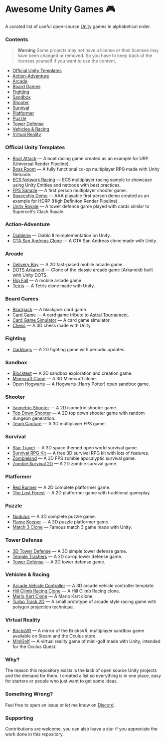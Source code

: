 # Awesome Unity Games 🎮
A curated list of useful open-source [Unity](https://unity.com/ "Unity Game Engine") games in alphabetical order.

### Contents

> **Warning**
> Some projects may not have a license or their licenses may have been changed or removed. So you have to keep track of the licenses yourself if you want to use the content.

- [Official Unity Templates](#official-unity-templates)
- [Action-Adventure](#action-adventure)
- [Arcade](#arcade)
- [Board Games](#board-games)
- [Fighting](#fighting)
- [Sandbox](#sandbox)
- [Shooter](#shooter)
- [Survival](#survival)
- [Platformer](#platformer)
- [Puzzle](#puzzle)
- [Tower Defense](#tower-defense)
- [Vehicles & Racing](#vehicles--racing)
- [Virtual Reality](#virtual-reality)

### Official Unity Templates
- [Boat Attack](https://github.com/Unity-Technologies/BoatAttack) — A boat racing game created as an example for URP (Universal Render Pipeline).
- [Boss Room](https://github.com/Unity-Technologies/com.unity.multiplayer.samples.coop) — A fully functional co-op multiplayer RPG made with Unity Netcode.
- [ECS Network Racing](https://github.com/Unity-Technologies/ECS-Network-Racing-Sample) — ECS multiplayer racing sample to showcase using Unity Entities and netcode with best practices.
- [FPS Sample](https://github.com/Unity-Technologies/FPSSample) — A first person multiplayer shooter game.
- [Spaceship Demo](https://github.com/Unity-Technologies/SpaceshipDemo) — AAA playable first person demo created as an example for HDRP (High Definiton Render Pipeline).
- [Unity Royale](https://github.com/ciro-unity/UnityRoyale-Public) — A tower defence game played with cards similar to Supercell's Clash Royale.

### Action-Adventure
- [Diablerie](https://github.com/mofr/Diablerie) — Diablo II reimplementation on Unity.
- [GTA San Andreas Clone](https://github.com/GTA-ASM/SanAndreasUnity) — A GTA San Andreas clone made with Unity.

### Arcade
- [Delivery Boy](https://github.com/phamson02/DeliveryBoy-UnityGame) — A 2D fast-paced mobile arcade game.
- [DOTS Arkanoid](https://github.com/EugenyN/DOTS-Arkanoid) — Clone of the classic arcade game (Arkanoid) built with Unity DOTS.
- [Flip Fall](https://github.com/flo-wolf/Flip-Fall) — A mobile arcade game.
- [Tetris](https://github.com/Mukarillo/UnityTetris) — A Tetris clone made with Unity.

### Board Games
- [Blackjack](https://github.com/joaokucera/unity-blackjack) — A blackjack card game.
- [Card Game](https://github.com/exewin/card-game) — A card game tribute to [Astral Tournament](https://store.steampowered.com/app/2160780/Astral_Tournament__a_prequel_of_the_Astral_Masters/ "A famous card game.").
- [Card Game Simulator](https://github.com/finol-digital/Card-Game-Simulator) — A card game simulator.
- [Chess](https://github.com/ErkrodC/UnityChess) — A 3D chess made with Unity.

### Fighting
- [Darklings](https://github.com/kidagine/Darklings-FightingGame) — A 2D fighting game with periodic updates.

### Sandbox
- [Blocktest](https://github.com/blocktest-game/blocktest) — A 2D sandbox exploration and creation game.
- [Minecraft Clone](https://github.com/stalomeow/MinecraftClone-Unity) — A 3D Minecraft clone.
- [Open Hogwarts](https://github.com/OpenHogwarts/hogwarts) — A Hogwarts (Harry Potter) open sandbox game.

### Shooter
- [Isometric Shooter](https://github.com/tadadosii/2DTopDownIsometricShooterStudy) — A 2D isometric shooter game.
- [Top Down Shooter](https://github.com/tarush-r/Top-Down-Shooter-Game) — A 2D top down shooter game with random dungeon generation.
- [Team Capture](https://github.com/Voltstro-Studios/Team-Capture) — A 3D multiplayer FPS game.

### Survival
- [Star Travel](https://github.com/Victormaa/Star-Travel) — A 3D space themed open world survival game.
- [Survival RPG Kit](https://github.com/leandrovieiraa/FreeSurvivalRPGKit) — A free 3D survival RPG kit with lots of features.
- [Zombieland](https://github.com/ramirak/Zombieland-FPS-survival-game-with-Unity) — A 3D FPS zombie apocalyptic survival game.
- [Zombie Survival 2D](https://github.com/mapisarek/Survival_Zombie_2D) — A 2D zombie survival game.

### Platformer
- [Red Runner](https://github.com/BayatGames/RedRunner) — A 2D complete platformer game.
- [The Lost Forest](https://github.com/elifyener/TheLostForest) — A 2D platformer game with traditional gameplay.

### Puzzle
- [Nodulus](https://github.com/Hyperparticle/nodulus) — A 3D complete puzzle game.
- [Flame Keeper](https://github.com/alex-cherkaski/Flame-Keeper) — A 3D puzzle platformer game.
- [Match 3 Clone](https://github.com/daltonbr/Match3) — Famous match 3 game made with Unity.

### Tower Defense
- [3D Tower Defense](https://github.com/Mohammed-Benotmane/Tower-Defense-Game) — A 3D simple tower defense game.
- [Temple Trashers](https://github.com/hackerspace-ntnu/Temple-Trashers) — A 2D co-op tower defense game.
- [Tower Defense](https://github.com/JanWalsh91/tower_defense) — A 2D tower defense game.

### Vehicles & Racing
- [Arcade Vehicle Controller](https://github.com/mrgarcialuigi/Arcade-Vehicle-Controller) — A 3D arcade vehicle controller template.
- [Hill Climb Racing Clone](https://github.com/stevecox1964/Happy_Wheels_Clone) — A Hill Climb Racing clone.
- [Mario Kart Clone](https://github.com/Ishaan35/Unity3D-Mario-Kart-Racing-Game) — A Mario Kart clone.
- [Turbo Track 2D](https://github.com/h8man/TurboTrack2D) — A small prototype of arcade style racing game with polygon projection technique.

### Virtual Reality
- [BricksVR](https://github.com/d12/bricksvr-game) — A mirror of the BricksVR, multiplayer sandbox game available on Steam and the Oculus store.
- [MiniGolf](https://github.com/mmeyrat/MiniGolf-VR) — A virtual reality game of mini-golf made with Unity, intended for the Oculus Quest.

### Why?
The reason this repository exists is the lack of open source Unity projects and the demand for them. I created a list so everything is in one place, easy for starters or people who just want to get some ideas.

### Something Wrong?
Feel free to open an issue or let me know on [Discord](https://discord.com/users/501804360079245312).

### Supporting
Contributions are welcome, you can also leave a star if you appreciate the work done in this repository.

